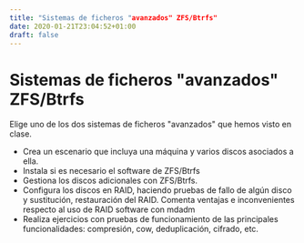 ```yaml
---
title: "Sistemas de ficheros "avanzados" ZFS/Btrfs"
date: 2020-01-21T23:04:52+01:00
draft: false
---
```


# Sistemas de ficheros "avanzados" ZFS/Btrfs

Elige uno de los dos sistemas de ficheros "avanzados" que hemos visto en clase.
- Crea un escenario que incluya una máquina y varios discos asociados a ella.
- Instala si es necesario el software de ZFS/Btrfs
- Gestiona los discos adicionales con ZFS/Btrfs.
- Configura los discos en RAID, haciendo pruebas de fallo de algún disco y sustitución, restauración del RAID. Comenta ventajas e inconvenientes respecto al uso de RAID software con mdadm
- Realiza ejercicios con pruebas de funcionamiento de las principales funcionalidades: compresión, cow, deduplicación, cifrado, etc.


